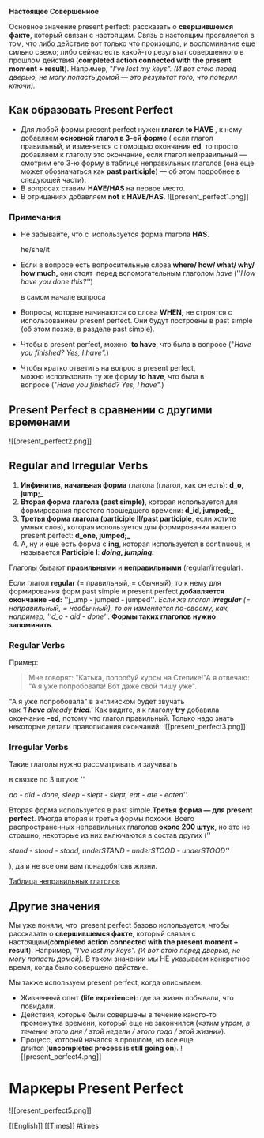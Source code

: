 
**Настоящее Совершенное**

Основное значение present perfect: рассказать о **свершившемся факте**, который связан с настоящим. Связь с настоящим проявляется в том, что либо действие вот только что произошло, и воспоминание еще сильно свежо; либо сейчас есть какой-то результат совершенного в прошлом действия (**completed action connected with the present moment + result**). Например, "_I've lost my keys". (И вот стою перед дверью, не могу попасть домой — это результат того, что потерял ключи)._

## **Как образовать Present Perfect**

- Для любой формы present perfect нужен **глагол to HAVE** , к нему добавляем **основной глагол в 3-ей форме** ( если глагол правильный, и изменяется с помощью окончания **ed**, то просто добавляем к глаголу это окончание, если глагол неправильный — смотрим его 3-ю форму в таблице неправильных глаголов (она еще может обозначаться как **past participle**) — об этом подробнее в следующей части).
- В вопросах ставим **HAVE/HAS** на первое место.
- В отрицаниях добавляем **not** к **HAVE/HAS**.
![[present_perfect1.png]]
### **Примечания**

- Не забывайте, что с  используется форма глагола **HAS.**
    
    he/she/it
    
- Если в вопросе есть вопросительные слова **where/ how/ what/ why/ how much,** они стоят  перед вспомогательным глаголом _have_ (''_How have you done this?''_)
    
    в самом начале вопроса
    
- Вопросы, которые начинаются со слова **WHEN,** не строятся с использованием present perfect. Они будут построены в past simple (об этом позже, в разделе past simple).
    
- Чтобы в present perfect, можно  **to have**, что была в вопросе ("_Have you finished? Yes, I have"._)
    
- Чтобы кратко ответить на вопрос в present perfect, можно использовать ту же форму **to have**, что была в вопросе ("_Have you finished? Yes, I have"._)
    

## **Present Perfect в сравнении с другими временами**
![[present_perfect2.png]]
## **Regular and Irregular Verbs**

1. **Инфинитив, начальная форма** глагола (глагол, как он есть): **d_o, jump;_**
2. **Вторая форма глагола (past simple)**, которая используется для формирования простого прошедшего времени: **d_id, jumped;_**
3. **Третья форма глагола (participle II/past participle**, если хотите умных слов), которая используется для формирования нашего present perfect: **d_one, jumped;_**
4. А, ну и еще есть форма с **ing**, которая используется в continuous, и называется **Participle I**: _**doing, jumping.**_

Глаголы бывают **правильными** и **неправильными** (regular/irregular).

Если глагол **regular** (= правильный, = обычный), то к нему для формирования форм past simple и present perfect **добавляется окончание -ed:** ''j_ump - jumped - jumped''_. Если же глагол **irregular** (= неправильный, = необычный), то он изменяется по-своему, как, например, ''d_o - did - done''_. **Формы таких глаголов нужно запоминать**.

### **Regular Verbs**

Пример:

> Мне говорят: "Катька, попробуй курсы на Степике!"А я отвечаю: "А я уже попробовала! Вот даже свой пишу уже".

"А я уже попробовала" в английском будет звучать как _'I **have** already **tried**.'_ Как видите, я к глаголу **try** добавила окончание **-ed**, потому что глагол правильный. Только надо знать некоторые детали правописания окончаний:
![[present_perfect3.png]]
### **Irregular Verbs**

Такие глаголы нужно рассматривать и заучивать

в связке по 3 штуки: ''

_do - did - done, sleep - slept - slept, eat - ate - eaten''._

Вторая форма используется в past simple.**Третья форма — для present perfect**. Иногда вторая и третья формы похожи. Всего распространенных неправильных глаголов **около 200 штук**, но это не страшно, некоторые из них включаются в состав других (''

_stand - stood - stood, underSTAND - underSTOOD - underSTOOD''_

), да и не все они вам понадобятсяв жизни.

[Таблица неправильных глаголов](https://www.englisch-hilfen.de/en/grammar/unreg_verben.htm)

## **Другие значения**

Мы уже поняли, что  present perfect базово используется, чтобы рассказать о **свершившемся факте**, который связан с настоящим(**completed action connected with the present moment + result**). Например, "_I've lost my keys". (И вот стою перед дверью, не могу попасть домой)._ В таком значении мы НЕ указываем конкретное время, когда было совершено действие.

Мы также используем present perfect, когда описываем:

- Жизненный опыт **(life experience)**: где за жизнь побывали, что повидали.
- Действия, которые были совершены в течение какого-то промежутка времени, который еще не закончился («_этим утром, в течение этого дня / этой недели / этого года / этой жизни»‎_).
- Процесс, который начался в прошлом, но все еще длится (**uncompleted process is still going on**).
![[present_perfect4.png]]
# Маркеры Present Perfect

![[present_perfect5.png]]


[[English]]
[[Times]]
#times